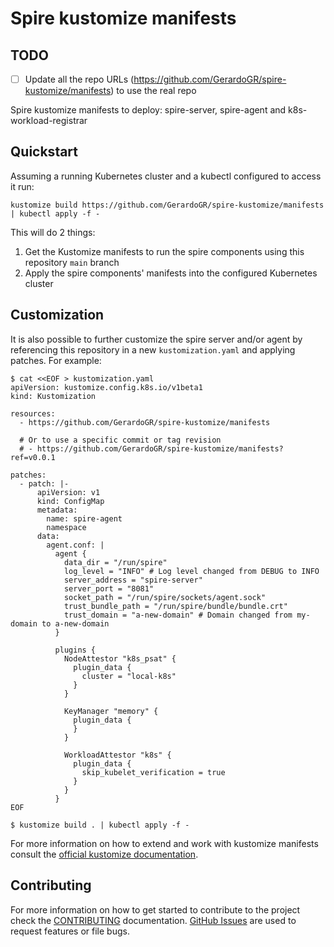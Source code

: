 # Spire kustomize manifests

## TODO

- [ ] Update all the repo URLs (https://github.com/GerardoGR/spire-kustomize/manifests) to use the real repo

Spire kustomize manifests to deploy: spire-server, spire-agent and k8s-workload-registrar

## Quickstart

Assuming a running Kubernetes cluster and a kubectl configured to access it run:

```shell
kustomize build https://github.com/GerardoGR/spire-kustomize/manifests | kubectl apply -f -
```

This will do 2 things:

1. Get the Kustomize manifests to run the spire components using this repository `main` branch
2. Apply the spire components' manifests into the configured Kubernetes cluster


## Customization

It is also possible to further customize the spire server and/or agent by referencing this repository in a new `kustomization.yaml` and applying patches. For example:

```shell
$ cat <<EOF > kustomization.yaml
apiVersion: kustomize.config.k8s.io/v1beta1
kind: Kustomization

resources:
  - https://github.com/GerardoGR/spire-kustomize/manifests

  # Or to use a specific commit or tag revision
  # - https://github.com/GerardoGR/spire-kustomize/manifests?ref=v0.0.1

patches:
  - patch: |-
      apiVersion: v1
      kind: ConfigMap
      metadata:
        name: spire-agent
        namespace
      data:
        agent.conf: |
          agent {
            data_dir = "/run/spire"
            log_level = "INFO" # Log level changed from DEBUG to INFO
            server_address = "spire-server"
            server_port = "8081"
            socket_path = "/run/spire/sockets/agent.sock"
            trust_bundle_path = "/run/spire/bundle/bundle.crt"
            trust_domain = "a-new-domain" # Domain changed from my-domain to a-new-domain
          }

          plugins {
            NodeAttestor "k8s_psat" {
              plugin_data {
                cluster = "local-k8s"
              }
            }

            KeyManager "memory" {
              plugin_data {
              }
            }

            WorkloadAttestor "k8s" {
              plugin_data {
                skip_kubelet_verification = true
              }
            }
          }
EOF

$ kustomize build . | kubectl apply -f -
```

For more information on how to extend and work with kustomize manifests consult the [official kustomize documentation](https://kubectl.docs.kubernetes.io/references/kustomize/kustomization/).

## Contributing

For more information on how to get started to contribute to the project check the [CONTRIBUTING](CONTRIBUTING.md) documentation.
[GitHub Issues](https://github.com/GerardoGR/spire-kustomize/issues) are used to request features or file bugs.
